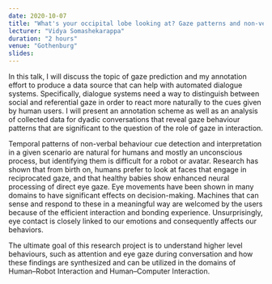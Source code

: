 ```yaml
---
date: 2020-10-07
title: "What's your occipital lobe looking at? Gaze patterns and non-verbal cue detection"
lecturer: "Vidya Somashekarappa"
duration: "2 hours"
venue: "Gothenburg"
slides: 
---
```




 In this talk, I will discuss the topic of gaze prediction and my annotation effort to produce a data source that can help with automated dialogue systems. Specifically, dialogue systems need a way to distinguish between social and referential gaze in order to react more naturally to the cues given by human users. I will present an annotation scheme as well as an analysis of collected data for dyadic conversations that reveal gaze behaviour patterns that are significant to the question of the role of gaze in interaction.

Temporal patterns of non-verbal behaviour cue detection and interpretation in a given scenario are natural for humans and mostly an unconscious process, but identifying them is difficult for a robot or avatar. Research has shown that from birth on, humans prefer to look at faces that engage in reciprocated gaze, and that healthy babies show enhanced neural processing of direct eye gaze. Eye movements have been shown in many domains to have significant effects on decision-making. Machines that can sense and respond to these in a meaningful way are welcomed by the users because of the efficient interaction and bonding experience. Unsurprisingly, eye contact is closely linked to our emotions and consequently affects our behaviors.

The ultimate goal of this research project is to understand higher level behaviours, such as attention and eye gaze during conversation and how these findings are synthesized and can be utilized in the domains of Human–Robot Interaction and Human–Computer Interaction.


